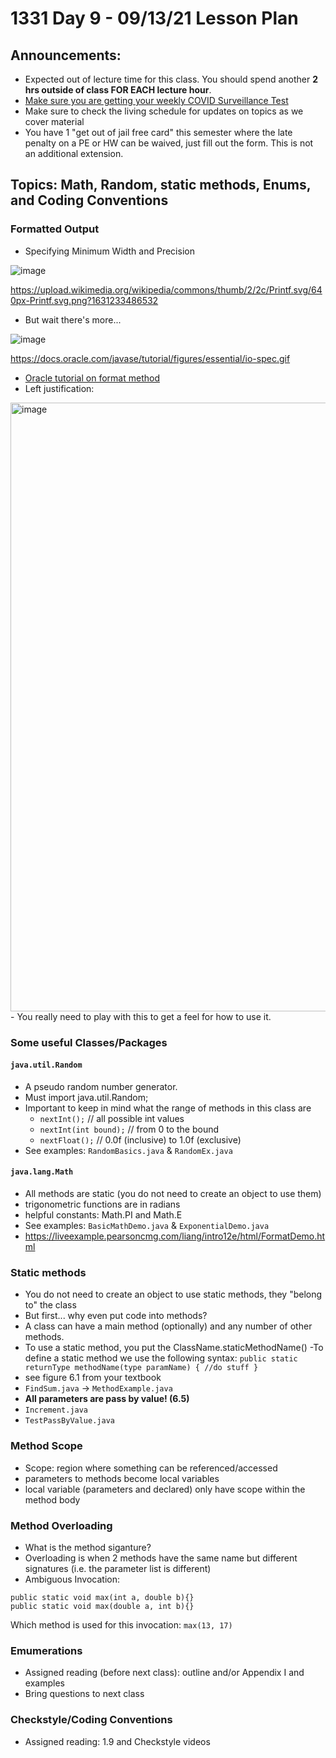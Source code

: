 # 1331 Day 9 - 09/13/21 Lesson Plan

## Announcements:
- Expected out of lecture time for this class. You should spend another **2 hrs outside of class FOR EACH lecture hour**.
- [Make sure you are getting your weekly COVID Surveillance Test](https://health.gatech.edu/coronavirus/testing/surveillance)
- Make sure to check the living schedule for updates on topics as we cover material
- You have 1 "get out of jail free card" this semester where the late penalty on a PE or HW can be waived, just fill out the form. This is not an additional extension.

## Topics: Math, Random, static methods, Enums, and Coding Conventions
### Formatted Output
- Specifying Minimum Width and Precision

![image](https://upload.wikimedia.org/wikipedia/commons/thumb/2/2c/Printf.svg/640px-Printf.svg.png?1631233486532)

https://upload.wikimedia.org/wikipedia/commons/thumb/2/2c/Printf.svg/640px-Printf.svg.png?1631233486532

- But wait there's more...

![image](https://docs.oracle.com/javase/tutorial/figures/essential/io-spec.gif)

https://docs.oracle.com/javase/tutorial/figures/essential/io-spec.gif

- [Oracle tutorial on format method](https://docs.oracle.com/javase/tutorial/essential/io/formatting.html)
- Left justification:

<img width="974" alt="image" src="https://user-images.githubusercontent.com/49889272/132780801-9f120019-e65c-43b9-a0f4-452cf853b978.png">
- You really need to play with this to get a feel for how to use it.

### Some useful Classes/Packages
#### `java.util.Random`
- A pseudo random number generator.
- Must import java.util.Random;
- Important to keep in mind what the range of methods in this class are
  - `nextInt();` // all possible int values
  - `nextInt(int bound);` // from 0 to the bound
  - `nextFloat();` // 0.0f (inclusive) to 1.0f (exclusive)
- See examples: `RandomBasics.java` & `RandomEx.java`
#### `java.lang.Math`
- All methods are static (you do not need to create an object to use them)
- trigonometric functions are in radians
- helpful constants: Math.PI and Math.E
- See examples: `BasicMathDemo.java` & `ExponentialDemo.java`
- https://liveexample.pearsoncmg.com/liang/intro12e/html/FormatDemo.html
### Static methods
- You do not need to create an object to use static methods, they "belong to" the class
- But first... why even put code into methods?
- A class can have a main method (optionally) and any number of other methods.
- To use a static method, you put the ClassName.staticMethodName()
-To define a static method we use the following syntax:
`public static returnType methodName(type paramName) {
    //do stuff
}`
- see figure 6.1 from your textbook
- `FindSum.java` -> `MethodExample.java`
- **All parameters are pass by value! (6.5)**
- `Increment.java `
- `TestPassByValue.java`
### Method Scope
- Scope: region where something can be referenced/accessed
- parameters to methods become local variables
- local variable (parameters and declared) only have scope within the method body
### Method Overloading
- What is the method siganture?
- Overloading is when 2 methods have the same name but different signatures (i.e. the parameter list is different)
- Ambiguous Invocation:
<pre><code>public static void max(int a, double b){}
public static void max(double a, int b){}
</code></pre>

Which method is used for this invocation: `max(13, 17)`
### Emumerations
- Assigned reading (before next class): outline and/or Appendix I and examples
- Bring questions to next class
### Checkstyle/Coding Conventions
- Assigned reading: 1.9 and Checkstyle videos
